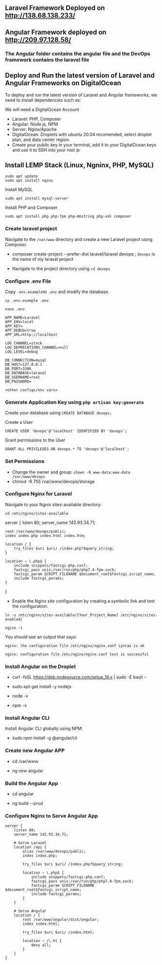 ## Laravel Framework Deployed on http://138.68.138.233/


## Angular Framework deployed on http://209.97.128.58/


### The Angular folder contains the angular file and the DevOps framework contains the laravel file

## Deploy and Run  the latest version of Laravel and Angular Frameworks on DigitalOcean 

To deploy and run the latest version of Laravel and Angular frameworks, we need to install dependencies such as: 

We will need a DigitalOcean Account

- Laravel: PHP, Composer
- Angular: Node.js, NPM
- Server: Nginx/Apache
- DigitalOcean: Droplets with ubuntu 20.04 recomended, select droplet plan, and data center region. 
- Create your public key in your terminal, add it to your DigitalOcean keys and use it to SSH into your root ip


## Install LEMP Stack (Linux, Ngninx, PHP, MySQL)

```
sudo apt update
sudo apt install nginx
```

Install MySQL

```
sudo apt install mysql-server
```


Install PHP and Composer

```
sudo apt install php php-fpm php-mbstring php-xml composer
```

### Create laravel project 

Navigate to the `/var/www` directory and create a new Laravel project using Composer. 

- composer create-project --prefer-dist laravel/laravel devops ; `devops` is the name of my laravel project

- Navigate to the project directory using `cd devops`


### Configure .env File 

Copy `.env.example`to `.env` and modify the database. 

```
cp .env.example .env

nano .env
```

```
APP_NAME=Laravel
APP_ENV=local
APP_KEY=
APP_DEBUG=true
APP_URL=http://localhost

LOG_CHANNEL=stack
LOG_DEPRECATIONS_CHANNEL=null
LOG_LEVEL=debug

DB_CONNECTION=mysql
DB_HOST=127.0.0.1
DB_PORT=3306
DB_DATABASE=laravel
DB_USERNAME=root
DB_PASSWORD=

<other configs/env vars>
```

### Generate Application Key using `php artisan key:generate`


Create your database using `CREATE DATABASE devops;`

Create a User

`CREATE USER 'devops'@'localhost' IDENTIFIED BY 'devops';`

Grant permissions to the User

`GRANT ALL PRIVILEGES ON devops.* TO 'devops'@'localhost';`


### Set Permissions 

- Change the owner and group: `chown -R www-data:www-data /var/www/devops`
- chmod -R 755 /var/www/devops/storage

### Configure Nginx for Laravel

Navigate to your Ngnix sites-available directory:

```
cd /etc/nginx/sites-available
```

server {
    listen 80;
    server_name 142.93.34.71;

    root /var/www/devops/public;
    index index.php index.html index.htm;

    location / {
        try_files $uri $uri/ /index.php?$query_string;
    }

    location ~ \.php$ {
        include snippets/fastcgi-php.conf;
        fastcgi_pass unix:/var/run/php/php7.4-fpm.sock;
        fastcgi_param SCRIPT_FILENAME $document_root$fastcgi_script_name;
        include fastcgi_params;
    }
}

- Enable the Nginx site configuration by creating a symbolic link and test the configuration:

```
ln -s /etc/nginx/sites-available/[Your_Project_Name] /etc/nginx/sites-enabled/

nginx -t
```

You should see an output that says: 

```
nginx: the configuration file /etc/nginx/nginx.conf syntax is ok

nginx: configuration file /etc/nginx/nginx.conf test is successful
```

### Install Angular on the Droplet

- curl -fsSL https://deb.nodesource.com/setup_16.x | sudo -E bash -

- sudo apt-get install -y nodejs

- node -v

- npm -v


### Install Angular CLI

Install Angular CLI globally using NPM:

- sudo npm install -g @angular/cli


### Create new Angular APP

- cd /var/www

- ng new angular


### Build the Angular App

- cd angular 

- ng build --prod

### Configure Nginx to Serve Angular App 

```
server {
    listen 80;
    server_name 142.93.34.71;

    # Serve Laravel
    location /api {
        alias /var/www/devops/public;
        index index.php;
        
        try_files $uri $uri/ /index.php?$query_string;

        location ~ \.php$ {
            include snippets/fastcgi-php.conf;
            fastcgi_pass unix:/var/run/php/php7.4-fpm.sock;
            fastcgi_param SCRIPT_FILENAME $document_root$fastcgi_script_name;
            include fastcgi_params;
        }
    }

    # Serve Angular
    location / {
        root /var/www/angular/dist/angular;
        index index.html;

        try_files $uri $uri/ /index.html;

        location ~ /\.ht {
            deny all;
        }
    }
}
```




